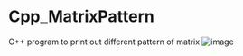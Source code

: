 # Cpp_MatrixPattern
C++ program to print out different pattern of matrix
![image](https://user-images.githubusercontent.com/95617369/196046908-852886b9-8b03-4187-875e-0b5dc8d73db6.png)
